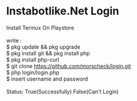 # Instabotlike.Net Login
Install Termux On Playstore
<br>
<br>
write :<br>
$ pkg update && pkg upgrade<br>
$ pkg install git && pkg install php<br>
$ pkg install php-curl<br>
$ git clone https://github.com/morscheck/login.git<br>
$ php login/login.php<br>
$ insert username and password<br>
<br>
Status: True(Successfully) False(Can't Login)<br>
